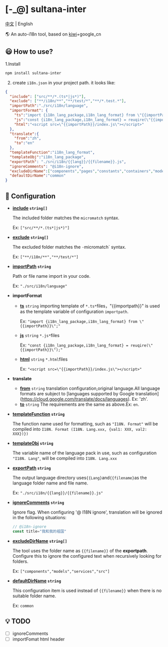 # [-_@] sultana-inter

[中文](https://github.com/Seasonley/sultana-inter/blob/master/README.md) | English

🌎 An auto-i18n tool, based on [kiwi](https://github.com/alibaba/kiwi)+google_cn

## 😃 How to use?
1.Install
```bash
npm install sultana-inter
```
2. create `i18n.json` in your project path. it looks like:


```json
{
  "include": ["src/**/*.(ts*|js*)"],
  "exclude": ["**/i18n/**","**/test/*","**/*.test.*"],
  "importPath":"./src/i18n/language",
  "importFormat": {
    "ts":"import {i18n_lang_package,i18n_lang_format} from \"{{importPath}}\";",
    "js":"const {i18n_lang_package,i18n_lang_format} = reuqire(\"{{importPath}}\");",
    "html":"<script src=\"{{importPath}}/index.js\"></script>"
  },
  "translate":{
    "from":"zh",
    "to":"en"
  },
  "templateFunction":"i18n_lang_format",
  "templateObj":"i18n_lang_package",
  "exportPath": "./src/i18n/{{lang}}/{{filename}}.js",
  "ignoreComments": "@i18n-ignore",
  "excludeDirName":["components","pages","constants","containers","models","services","src"],
  "defaultDirName":"common"
}
```
## 📝 Configuration

- **[include](#include) `string[]`**

  The included folder matches the `micromatch` syntax.

  Ex: `["src/**/*.(ts*|js*)"]`

- **[exclude](#exclude) `string[]`**

  The excluded folder matches the `·`micromatch` syntax.

  Ex: `["**/i18n/**","**/test/*"]`

- **[importPath](#importPath) `string`**

  Path or file name import in your code.

  Ex: `"./src/i18n/language"`

 - **importFormat**
   - **[ts](#ts)** `string`  importing template of `*.ts*`files，"{{importpath}}" is used as the template variable of configuration `importpath`.

      Ex:  `"import {i18n_lang_package,i18n_lang_format} from \"{{importPath}}\";"`

   - **[js](#js)** `string`  `*.js*`files

      Ex:  `"const {i18n_lang_package,i18n_lang_format} = reuqire(\"{{importPath}}\");"`

   - **[html](#html)** `string` `*.html`files

      Ex:  `"<script src=\"{{importPath}}/index.js\"></script>"`

- **translate**
  -  **[from](#from)** `string`  translation configuration,original language.All language formats are subject to [languages supported by Google translation] (https://cloud.google.com/translate/docs/languages). Ex: 'zh'.
  -  **[to](#to)** `string` The requirements are the same as above.Ex: `en`.

- **[templateFunction](#templateFunction) `string`**

  The function name used for formatting, such as `"I18N. Format"` will be compiled into `I18N. Format (I18N. Lang.xxx, {val1: XXX, val2: XXX})})`

- **[templateObj](#templateObj) `string`**

  The variable name of the language pack in use, such as configuration `"I18N. Lang"`, will be compiled into `I18N. Lang.xxx`

- **[exportPath](#exportPath) `string`**

  The output language directory uses`{{Lang}`and`{{filename}`as the language folder name and file name.

  Ex: `"./src/i18n/{{lang}}/{{filename}}.js"`

- **[ignoreComments](#ignoreComments) `string`**

  Ignore flag. When configuring '@ I18N ignore', translation will be ignored in the following situations:
  ```js
  // @i18n-ignore
  const title="我和我的祖国"
  ```
- **[excludeDirName](#excludeDirName) `string[]`**

  The tool uses the folder name as `{{filename}}` of the **exportpath**. Configure this to ignore the configured text when recursively looking for folders.

  Ex: `["components","models","services","src"]`

- **[defaultDirName](#defaultDirName) `string`**

  This configuration item is used instead of `{{filename}}` when there is no suitable folder name.

  Ex: `common`


## 💡 TODO
- [ ] ignoreComments
- [ ] importFomat html header

[npm-url]: https://npmjs.org/package/sultana-inter
